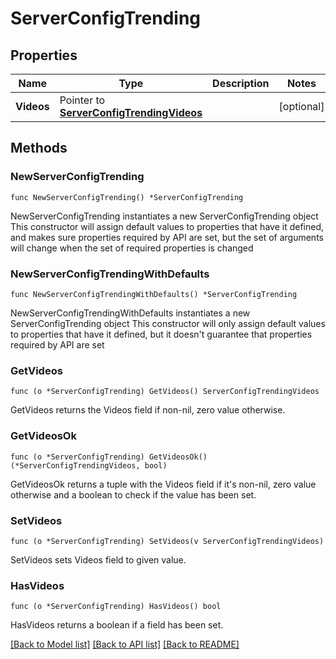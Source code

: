 # ServerConfigTrending

## Properties

Name | Type | Description | Notes
------------ | ------------- | ------------- | -------------
**Videos** | Pointer to [**ServerConfigTrendingVideos**](ServerConfigTrendingVideos.md) |  | [optional] 

## Methods

### NewServerConfigTrending

`func NewServerConfigTrending() *ServerConfigTrending`

NewServerConfigTrending instantiates a new ServerConfigTrending object
This constructor will assign default values to properties that have it defined,
and makes sure properties required by API are set, but the set of arguments
will change when the set of required properties is changed

### NewServerConfigTrendingWithDefaults

`func NewServerConfigTrendingWithDefaults() *ServerConfigTrending`

NewServerConfigTrendingWithDefaults instantiates a new ServerConfigTrending object
This constructor will only assign default values to properties that have it defined,
but it doesn't guarantee that properties required by API are set

### GetVideos

`func (o *ServerConfigTrending) GetVideos() ServerConfigTrendingVideos`

GetVideos returns the Videos field if non-nil, zero value otherwise.

### GetVideosOk

`func (o *ServerConfigTrending) GetVideosOk() (*ServerConfigTrendingVideos, bool)`

GetVideosOk returns a tuple with the Videos field if it's non-nil, zero value otherwise
and a boolean to check if the value has been set.

### SetVideos

`func (o *ServerConfigTrending) SetVideos(v ServerConfigTrendingVideos)`

SetVideos sets Videos field to given value.

### HasVideos

`func (o *ServerConfigTrending) HasVideos() bool`

HasVideos returns a boolean if a field has been set.


[[Back to Model list]](../README.md#documentation-for-models) [[Back to API list]](../README.md#documentation-for-api-endpoints) [[Back to README]](../README.md)


